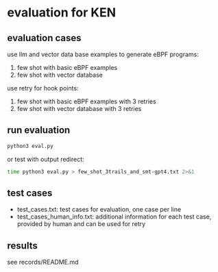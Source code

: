# evaluation for KEN

## evaluation cases

use llm and vector data base examples to generate eBPF programs:

1. few shot with basic eBPF examples
2. few shot with vector database

use retry for hook points:

1. few shot with basic eBPF examples with 3 retries
2. few shot with vector database with 3 retries

## run evaluation

```sh
python3 eval.py
```

or test with output redirect:

```sh
time python3 eval.py > few_shot_3trails_and_smt-gpt4.txt 2>&1
```

## test cases

- test_cases.txt: test cases for evaluation, one case per line
- test_cases_human_info.txt: additional information for each test case, provided by human and can be used for retry

## results

see records/README.md
